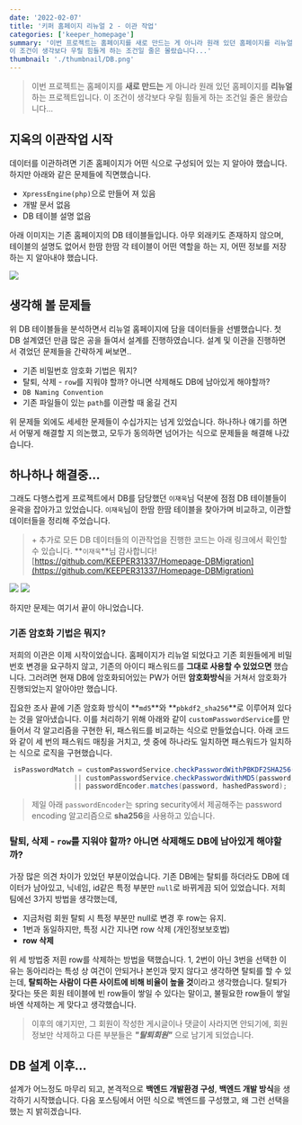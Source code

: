 ```yaml
---
date: '2022-02-07'
title: '키퍼 홈페이지 리뉴얼 2 - 이관 작업'
categories: ['keeper_homepage']
summary: '이번 프로젝트는 홈페이지를 새로 만드는 게 아니라 원래 있던 홈페이지를 리뉴얼하는 프로젝트입니다.
이 조건이 생각보다 우릴 힘들게 하는 조건일 줄은 몰랐습니다...'
thumbnail: './thumbnail/DB.png'
---
```


> 이번 프로젝트는 홈페이지를 **새로 만드는** 게 아니라 원래 있던 홈페이지를 **리뉴얼**하는 프로젝트입니다.
이 조건이 생각보다 우릴 힘들게 하는 조건일 줄은 몰랐습니다...

## 지옥의 이관작업 시작
데이터를 이관하려면 기존 홈페이지가 어떤 식으로 구성되어 있는 지 알아야 했습니다. 하지만 아래와 같은 문제들에 직면했습니다.
- `XpressEngine(php)`으로 만들어 져 있음
- 개발 문서 없음
- DB 테이블 설명 없음

아래 이미지는 기존 홈페이지의 DB 테이블들입니다. 아무 외래키도 존재하지 않으며, 테이블의 설명도 없어서 한땀 한땀 각 테이블이 어떤 역할을 하는 지, 어떤 정보를 저장하는 지 알아내야 했습니다.

![](https://images.velog.io/images/gusah009/post/99034419-6019-49f5-a4cf-f57d055e7a60/keeper.png)

## 생각해 볼 문제들
위 DB 테이블들을 분석하면서 리뉴얼 홈페이지에 담을 데이터들을 선별했습니다. 첫 DB 설계였던 만큼 많은 공을 들여서 설계를 진행하였습니다. 설계 및 이관을 진행하면서 겪었던 문제들을 간략하게 써보면..
- 기존 비밀번호 암호화 기법은 뭐지?
- 탈퇴, 삭제 - `row`를 지워야 할까? 아니면 삭제해도 DB에 남아있게 해야할까?
- `DB Naming Convention`
- 기존 파일들이 있는 `path`를 이관할 때 옮길 건지

위 문제들 외에도 세세한 문제들이 수십가지는 넘게 있었습니다. 하나하나 얘기를 하면서 어떻게 해결할 지 의논했고, 모두가 동의하면 넘어가는 식으로 문제들을 해결해 나갔습니다.

## 하나하나 해결중...
그래도 다행스럽게 프로젝트에서 DB를 담당했던 `이재욱`님 덕분에 점점 DB 테이블들이 윤곽을 잡아가고 있었습니다. `이재욱`님이 한땀 한땀 테이블을 찾아가며 비교하고, 이관할 데이터들을 정리해 주었습니다.
> \+ 추가로 모든 DB 데이터들의 이관작업을 진행한 코드는 아래 링크에서 확인할 수 있습니다. **`이재욱`**님 감사합니다!
[https://github.com/KEEPER31337/Homepage-DBMigration](https://github.com/KEEPER31337/Homepage-DBMigration)

![](https://images.velog.io/images/gusah009/post/b91ffb24-e600-4b6f-9414-a4de123a734a/image.png) ![](https://images.velog.io/images/gusah009/post/e79cc316-12a0-4829-92b3-15f6dd6c8371/image.png)

하지만 문제는 여기서 끝이 아니었습니다.
### 기존 암호화 기법은 뭐지?
저희의 이관은 이제 시작이었습니다. 홈페이지가 리뉴얼 되었다고 기존 회원들에게 비밀번호 변경을 요구하지 않고, 기존의 아이디 패스워드를 **그대로 사용할 수 있었으면** 했습니다. 그러려면 현재 DB에 암호화되어있는 PW가 어떤 **암호화방식**을 거쳐서 암호화가 진행되었는지 알아야만 했습니다. 

집요한 조사 끝에 기존 암호화 방식이 **`md5`**와 **`pbkdf2_sha256`**로 이루어져 있다는 것을 알아냈습니다. 이를 처리하기 위해 아래와 같이 `customPasswordService`를 만들어서 각 알고리즘을 구현한 뒤, 패스워드를 비교하는 식으로 만들었습니다. 아래 코드와 같이 세 번의 패스워드 매칭을 거치고, 셋 중에 하나라도 일치하면 패스워드가 일치하는 식으로 로직을 구현했습니다.
```java
 isPasswordMatch = customPasswordService.checkPasswordWithPBKDF2SHA256(password, hashedPassword)
       			|| customPasswordService.checkPasswordWithMD5(password, hashedPassword)
        		|| passwordEncoder.matches(password, hashedPassword);
```

> 제일 아래 `passwordEncoder`는 spring security에서 제공해주는 password encoding 알고리즘으로 **sha256**을 사용하고 있습니다.

### 탈퇴, 삭제 - `row`를 지워야 할까? 아니면 삭제해도 DB에 남아있게 해야할까?
가장 많은 의견 차이가 있었던 부분이었습니다. 기존 DB에는 탈퇴를 하더라도 DB에 데이터가 남아있고, 닉네임, id같은 특정 부분만 `null`로 바뀌게끔 되어 있었습니다. 저희 팀에선 3가지 방법을 생각했는데,
-  지금처럼 회원 탈퇴 시 특정 부분만 null로 변경 후 row는 유지.
-  1번과 동일하지만, 특정 시간 지나면 row 삭제 (개인정보보호법)
-  **row 삭제**

위 세 방법중 저흰 row를 삭제하는 방법을 택했습니다. 1, 2번이 아닌 3번을 선택한 이유는 동아리라는 특성 상 여건이 안되거나 본인과 맞지 않다고 생각하면 탈퇴를 할 수 있는데, **탈퇴하는 사람이 다른 사이트에 비해 비율이 높을 것**이라고 생각했습니다. 탈퇴가 잦다는 뜻은 회원 테이블에 빈 row들이 쌓일 수 있다는 말이고, 불필요한 row들이 쌓일 바엔 삭제하는 게 맞다고 생각했습니다.

> 이후의 얘기지만, 그 회원이 작성한 게시글이나 댓글이 사라지면 안되기에, 회원 정보만 삭제하고 다른 부분들은 ***"탈퇴회원"*** 으로 남기게 되었습니다.

## DB 설계 이후...
설계가 어느정도 마무리 되고, 본격적으로 **백엔드 개발환경 구성**, **백엔드 개발 방식**을 생각하기 시작했습니다. 다음 포스팅에서 어떤 식으로 백엔드를 구성했고, 왜 그런 선택을 했는 지 밝히겠습니다. 